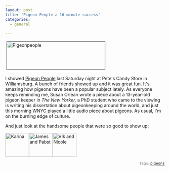 ```yaml
---
layout: post
title: 'Pigeon People a 16 minute success'
categories:
  - general

---
```


<a href="http://www.levjoy.com/blog/wp-content/uploads/2006/03/pigeonpeople.jpg"><img width="310" vspace="4" hspace="4" height="88" border="1" alt="Pigeonpeople" src="http://www.levjoy.com/blog/wp-content/uploads/2006/03/pigeonpeople-tm.jpg" /></a>

I showed <a href="http://levjoy.com/video/pigeon-people.mov">Pigeon People</a> last Saturday night at Pete's Candy Store in Williamsburg.  A bunch of friends showed up and it was great fun.  It's amazing how pigeons have been a popular subject lately.  As everyone keeps reminding me, Susan Orlean wrote a piece about a 13-year-old pigeon keeper in <em>The New Yorker, </em>a PhD student who came to the viewing is writing his dissertation about pigeonkeeping around the world, and just this morning WNYC played a little audio piece about pigeons.  As usual, I'm on the burning edge of culture.

And just look at the handsome people that were so good to show up:

<a class="tt-flickr" href="http://www.flickr.com/photos/levjoy/115515304"><img width="75" height="75" title="Karina" alt="Karina" class="tt-flickr" src="http://static.flickr.com/41/115515304_abab0dc7c5_s.jpg" /></a><a class="tt-flickr" href="http://www.flickr.com/photos/levjoy/115515229"><img width="75" height="75" title="James and Pabst" alt="James and Pabst" class="tt-flickr" src="http://static.flickr.com/48/115515229_5d96beb5ea_s.jpg" /></a><a class="tt-flickr" href="http://www.flickr.com/photos/levjoy/115515150"><img width="75" height="75" title="VIk and Nicole" alt="VIk and Nicole" class="tt-flickr" src="http://static.flickr.com/46/115515150_0944db7396_s.jpg" /></a>

<!-- technorati tags start -->
<p style="text-align:right;font-size:11px;letter-spacing:.05em;color:#808979;">Tags: <a rel="tag" href="http://www.technorati.com/tag/pigeons">pigeons</a></p>
<!-- technorati tags end -->
